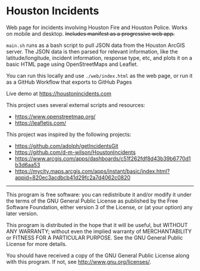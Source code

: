 # Houston Incidents

Web page for incidents involving Houston Fire and Houston Police. Works on mobile and desktop. ~~Includes manifest as a progressive web app.~~

```main.sh``` runs as a bash script to pull JSON data from the Houston ArcGIS server. The JSON data is then parsed for relevant information, like the latitude/longitude, incident information, response type, etc, and plots it on a basic HTML page using OpenStreetMaps and Leaflet.

You can run this locally and use ```./web/index.html``` as the web page, or run it as a GitHub Workflow that exports to GitHub Pages

Live demo at https://houstonincidents.com

This project uses several external scripts and resources:
* https://www.openstreetmap.org/
* https://leafletjs.com/

This project was inspired by the following projects:
* https://github.com/adolph/getIncidentsGit
* https://github.com/d-m-wilson/HoustonIncidents
* https://www.arcgis.com/apps/dashboards/c51f262fdf8d43b39b6770d1b3d6aa53
* https://mycity.maps.arcgis.com/apps/instant/basic/index.html?appid=820ec3acdbcb41d29fc2a7d4062c0820

***

This program is free software: you can redistribute it and/or modify it under the terms of the GNU General Public License as published by the Free Software Foundation, either version 3 of the License, or (at your option) any later version.

This program is distributed in the hope that it will be useful, but WITHOUT ANY WARRANTY; without even the implied warranty of MERCHANTABILITY or FITNESS FOR A PARTICULAR PURPOSE. See the GNU General Public License for more details.

You should have received a copy of the GNU General Public License along with this program. If not, see http://www.gnu.org/licenses/.
